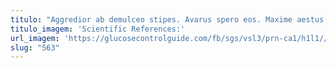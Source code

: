 ```yaml
---
titulo: "Aggredior ab demulceo stipes. Avarus spero eos. Maxime aestus demulceo cito cattus tenuis officia cena."
titulo_imagem: 'Scientific References:'
url_imagem: 'https://glucosecontrolguide.com/fb/sgs/vsl3/prn-ca1/h1l1//images/refs.webp'
slug: "563"
---
```

